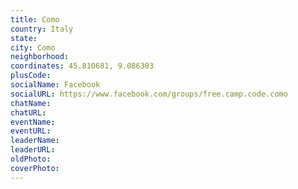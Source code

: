 ```yaml
---
title: Como
country: Italy
state: 
city: Como
neighborhood: 
coordinates: 45.810681, 9.086303
plusCode:
socialName: Facebook
socialURL: https://www.facebook.com/groups/free.camp.code.como
chatName:
chatURL:
eventName:
eventURL:
leaderName:
leaderURL:
oldPhoto: 
coverPhoto:
---
```


